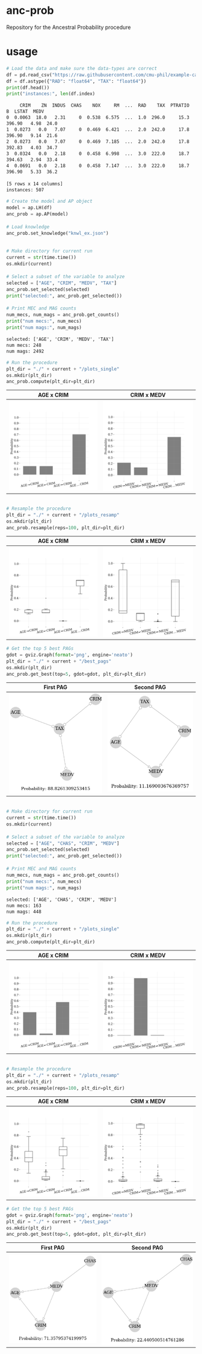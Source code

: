 # anc-prob
Repository for the Ancestral Probability procedure

# usage

```python
# Load the data and make sure the data-types are correct
df = pd.read_csv("https://raw.githubusercontent.com/cmu-phil/example-causal-datasets/main/real/boston-housing/data/boston-housing.continuous.txt", sep="\t")
df = df.astype({"RAD": "float64", "TAX": "float64"})
print(df.head())
print("instances:", len(df.index)
```

```
     CRIM    ZN  INDUS  CHAS    NOX     RM  ...  RAD    TAX  PTRATIO       B  LSTAT  MEDV
0  0.0063  18.0   2.31     0  0.538  6.575  ...  1.0  296.0     15.3  396.90   4.98  24.0
1  0.0273   0.0   7.07     0  0.469  6.421  ...  2.0  242.0     17.8  396.90   9.14  21.6
2  0.0273   0.0   7.07     0  0.469  7.185  ...  2.0  242.0     17.8  392.83   4.03  34.7
3  0.0324   0.0   2.18     0  0.458  6.998  ...  3.0  222.0     18.7  394.63   2.94  33.4
4  0.0691   0.0   2.18     0  0.458  7.147  ...  3.0  222.0     18.7  396.90   5.33  36.2

[5 rows x 14 columns]
instances: 507
```

```python
# Create the model and AP object
model = ap.LH(df)
anc_prob = ap.AP(model)

# Load knowledge
anc_prob.set_knowledge("knwl_ex.json")
```

```python

# Make directory for current run
current = str(time.time())
os.mkdir(current)

# Select a subset of the variable to analyze
selected = ["AGE", "CRIM", "MEDV", "TAX"]
anc_prob.set_selected(selected)
print("selected:", anc_prob.get_selected())

# Print MEC and MAG counts
num_mecs, num_mags = anc_prob.get_counts()
print("num mecs:", num_mecs)
print("num mags:", num_mags)
```

```
selected: ['AGE', 'CRIM', 'MEDV', 'TAX']
num mecs: 248
num mags: 2492
```

```python
# Run the procedure
plt_dir = "./" + current + "/plots_single"
os.mkdir(plt_dir)
anc_prob.compute(plt_dir=plt_dir)
```

|AGE x CRIM|CRIM x MEDV|
|:-:|:-:|
|![AGE x CRIM](https://github.com/bja43/anc-prob/blob/main/1666660143.3428633/plots_single/AGE_CRIM.png "AGE_CRIM.png")|![CRIM x MEDV](https://github.com/bja43/anc-prob/blob/main/1666660143.3428633/plots_single/CRIM_MEDV.png "CRIM_MEDV.png")|


```python

# Resample the procedure
plt_dir = "./" + current + "/plots_resamp"
os.mkdir(plt_dir)
anc_prob.resample(reps=100, plt_dir=plt_dir)
```

|AGE x CRIM|CRIM x MEDV|
|:-:|:-:|
|![AGE x CRIM](https://github.com/bja43/anc-prob/blob/main/1666660143.3428633/plots_resamp/AGE_CRIM.png "AGE_CRIM.png")|![CRIM x MEDV](https://github.com/bja43/anc-prob/blob/main/1666660143.3428633/plots_resamp/CRIM_MEDV.png "CRIM_MEDV.png")|

```python
# Get the top 5 best PAGs
gdot = gviz.Graph(format='png', engine='neato')
plt_dir = "./" + current + "/best_pags"
os.mkdir(plt_dir)
anc_prob.get_best(top=5, gdot=gdot, plt_dir=plt_dir)
```

|First PAG|Second PAG|
|:-:|:-:|
|![First PAG](https://github.com/bja43/anc-prob/blob/main/1666660143.3428633/best_pags/pag_1.png "pag_1.png")|![Second PAG](https://github.com/bja43/anc-prob/blob/main/1666660143.3428633/best_pags/pag_2.png "pag_2.png")|


```python

# Make directory for current run
current = str(time.time())
os.mkdir(current)

# Select a subset of the variable to analyze
selected = ["AGE", "CHAS", "CRIM", "MEDV"]
anc_prob.set_selected(selected)
print("selected:", anc_prob.get_selected())

# Print MEC and MAG counts
num_mecs, num_mags = anc_prob.get_counts()
print("num mecs:", num_mecs)
print("num mags:", num_mags)
```

```
selected: ['AGE', 'CHAS', 'CRIM', 'MEDV']
num mecs: 163
num mags: 448
```

```python
# Run the procedure
plt_dir = "./" + current + "/plots_single"
os.mkdir(plt_dir)
anc_prob.compute(plt_dir=plt_dir)
```

|AGE x CRIM|CRIM x MEDV|
|:-:|:-:|
|![AGE x CRIM](https://github.com/bja43/anc-prob/blob/main/1666660158.7818575/plots_single/AGE_CRIM.png "AGE_CRIM.png")|![CRIM x MEDV](https://github.com/bja43/anc-prob/blob/main/1666660158.7818575/plots_single/CRIM_MEDV.png "CRIM_MEDV.png")|


```python

# Resample the procedure
plt_dir = "./" + current + "/plots_resamp"
os.mkdir(plt_dir)
anc_prob.resample(reps=100, plt_dir=plt_dir)
```

|AGE x CRIM|CRIM x MEDV|
|:-:|:-:|
|![AGE x CRIM](https://github.com/bja43/anc-prob/blob/main/1666660158.7818575/plots_resamp/AGE_CRIM.png "AGE_CRIM.png")|![CRIM x MEDV](https://github.com/bja43/anc-prob/blob/main/1666660158.7818575/plots_resamp/CRIM_MEDV.png "CRIM_MEDV.png")|

```python
# Get the top 5 best PAGs
gdot = gviz.Graph(format='png', engine='neato')
plt_dir = "./" + current + "/best_pags"
os.mkdir(plt_dir)
anc_prob.get_best(top=5, gdot=gdot, plt_dir=plt_dir)
```

|First PAG|Second PAG|
|:-:|:-:|
|![First PAG](https://github.com/bja43/anc-prob/blob/main/1666660158.7818575/best_pags/pag_1.png "pag_1.png")|![Second PAG](https://github.com/bja43/anc-prob/blob/main/1666660158.7818575/best_pags/pag_2.png "pag_2.png")|


